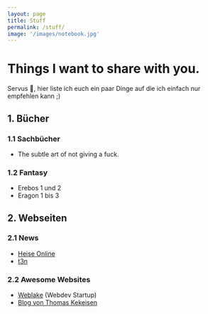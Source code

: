 ```yaml
---
layout: page
title: Stuff
permalink: /stuff/
image: '/images/notebook.jpg'
---
```


# Things I want to share with you.

Servus 👋, hier liste ich euch ein paar Dinge auf die ich einfach nur empfehlen kann ;)

## 1. Bücher

### 1.1 Sachbücher
* The subtle art of not giving a fuck.
    
### 1.2 Fantasy
* Erebos 1 und 2
* Eragon 1 bis 3

## 2. Webseiten

### 2.1 News
* [Heise Online](https://www.heise.de)
* [t3n](https://t3n.de/)

### 2.2 Awesome Websites
* [Weblake](https://weblake.io) (Webdev Startup)
* [Blog von Thomas Kekeisen](https://thomaskekeisen.de/de/)
